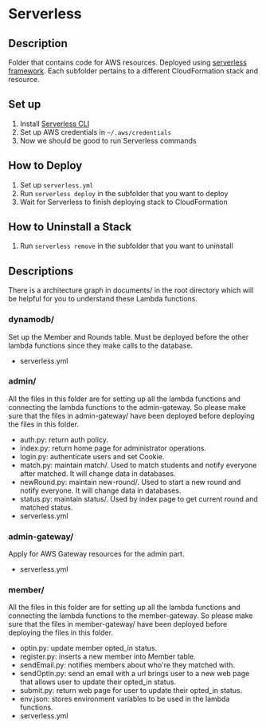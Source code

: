# Serverless

## Description

Folder that contains code for AWS resources.
Deployed using [serverless framework](https://www.serverless.com/framework/docs).
Each subfolder pertains to a different CloudFormation stack and resource.

## Set up

1. Install [Serverless CLI](https://www.serverless.com/framework/docs/getting-started)
2. Set up AWS credentials in `~/.aws/credentials`
3. Now we should be good to run Serverless commands

## How to Deploy

1. Set up `serverless.yml`
2. Run `serverless deploy` in the subfolder that you want to deploy
3. Wait for Serverless to finish deploying stack to CloudFormation

## How to Uninstall a Stack

1. Run `serverless remove` in the subfolder that you want to uninstall

## Descriptions

There is a architecture graph in documents/ in the root directory which will be helpful for you to understand these Lambda functions.

### dynamodb/

Set up the Member and Rounds table. Must be deployed before the other lambda functions since they make calls to the database.

- serverless.yml

### admin/

All the files in this folder are for setting up all the lambda functions and connecting the lambda functions to the admin-gateway. So please make sure that the files in admin-gateway/ have been deployed before deploying the files in this folder.

- auth.py: return auth policy.
- index.py: return home page for administrator operations.
- login.py: authenticate users and set Cookie.
- match.py: maintain match/. Used to match students and notify everyone after matched. It will change data in databases.
- newRound.py: maintain new-round/. Used to start a new round and notify everyone. It will change data in databases.
- status.py: maintain status/. Used by index page to get current round and matched status.
- serverless.yml

### admin-gateway/

Apply for AWS Gateway resources for the admin part.

- serverless.yml

### member/

All the files in this folder are for setting up all the lambda functions and connecting the lambda functions to the member-gateway. So please make sure that the files in member-gateway/ have been deployed before deploying the files in this folder.

- optin.py: update member opted_in status.
- register.py: inserts a new member into Member table.
- sendEmail.py: notifies members about who're they matched with.
- sendOptIn.py: send an email with a url brings user to a new web page that allows user to update their opted_in status.
- submit.py: return web page for user to update their opted_in status.
- env.json: stores environment variables to be used in the lambda functions.
- serverless.yml
